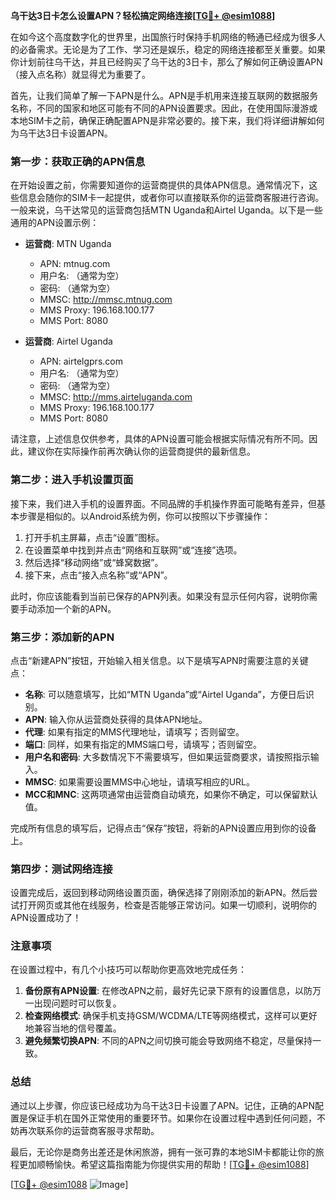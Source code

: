 **乌干达3日卡怎么设置APN？轻松搞定网络连接[[TG💪+ @esim1088](https://t.me/s/esim1088)]**

在如今这个高度数字化的世界里，出国旅行时保持手机网络的畅通已经成为很多人的必备需求。无论是为了工作、学习还是娱乐，稳定的网络连接都至关重要。如果你计划前往乌干达，并且已经购买了乌干达的3日卡，那么了解如何正确设置APN（接入点名称）就显得尤为重要了。

首先，让我们简单了解一下APN是什么。APN是手机用来连接互联网的数据服务名称，不同的国家和地区可能有不同的APN设置要求。因此，在使用国际漫游或本地SIM卡之前，确保正确配置APN是非常必要的。接下来，我们将详细讲解如何为乌干达3日卡设置APN。

### 第一步：获取正确的APN信息

在开始设置之前，你需要知道你的运营商提供的具体APN信息。通常情况下，这些信息会随你的SIM卡一起提供，或者你可以直接联系你的运营商客服进行咨询。一般来说，乌干达常见的运营商包括MTN Uganda和Airtel Uganda。以下是一些通用的APN设置示例：

- **运营商**: MTN Uganda  
  - APN: mtnug.com  
  - 用户名: （通常为空）  
  - 密码: （通常为空）  
  - MMSC: http://mmsc.mtnug.com  
  - MMS Proxy: 196.168.100.177  
  - MMS Port: 8080  

- **运营商**: Airtel Uganda  
  - APN: airtelgprs.com  
  - 用户名: （通常为空）  
  - 密码: （通常为空）  
  - MMSC: http://mms.airteluganda.com  
  - MMS Proxy: 196.168.100.177  
  - MMS Port: 8080  

请注意，上述信息仅供参考，具体的APN设置可能会根据实际情况有所不同。因此，建议你在实际操作前再次确认你的运营商提供的最新信息。

### 第二步：进入手机设置页面

接下来，我们进入手机的设置界面。不同品牌的手机操作界面可能略有差异，但基本步骤是相似的。以Android系统为例，你可以按照以下步骤操作：

1. 打开手机主屏幕，点击“设置”图标。
2. 在设置菜单中找到并点击“网络和互联网”或“连接”选项。
3. 然后选择“移动网络”或“蜂窝数据”。
4. 接下来，点击“接入点名称”或“APN”。

此时，你应该能看到当前已保存的APN列表。如果没有显示任何内容，说明你需要手动添加一个新的APN。

### 第三步：添加新的APN

点击“新建APN”按钮，开始输入相关信息。以下是填写APN时需要注意的关键点：

- **名称**: 可以随意填写，比如“MTN Uganda”或“Airtel Uganda”，方便日后识别。
- **APN**: 输入你从运营商处获得的具体APN地址。
- **代理**: 如果有指定的MMS代理地址，请填写；否则留空。
- **端口**: 同样，如果有指定的MMS端口号，请填写；否则留空。
- **用户名和密码**: 大多数情况下不需要填写，但如果运营商要求，请按照指示输入。
- **MMSC**: 如果需要设置MMS中心地址，请填写相应的URL。
- **MCC和MNC**: 这两项通常由运营商自动填充，如果你不确定，可以保留默认值。

完成所有信息的填写后，记得点击“保存”按钮，将新的APN设置应用到你的设备上。

### 第四步：测试网络连接

设置完成后，返回到移动网络设置页面，确保选择了刚刚添加的新APN。然后尝试打开网页或其他在线服务，检查是否能够正常访问。如果一切顺利，说明你的APN设置成功了！

### 注意事项

在设置过程中，有几个小技巧可以帮助你更高效地完成任务：

1. **备份原有APN设置**: 在修改APN之前，最好先记录下原有的设置信息，以防万一出现问题时可以恢复。
2. **检查网络模式**: 确保手机支持GSM/WCDMA/LTE等网络模式，这样可以更好地兼容当地的信号覆盖。
3. **避免频繁切换APN**: 不同的APN之间切换可能会导致网络不稳定，尽量保持一致。

### 总结

通过以上步骤，你应该已经成功为乌干达3日卡设置了APN。记住，正确的APN配置是保证手机在国外正常使用的重要环节。如果你在设置过程中遇到任何问题，不妨再次联系你的运营商客服寻求帮助。

最后，无论你是商务出差还是休闲旅游，拥有一张可靠的本地SIM卡都能让你的旅程更加顺畅愉快。希望这篇指南能为你提供实用的帮助！[[TG💪+ @esim1088](https://t.me/s/esim1088)]  

[[TG💪+ @esim1088](https://t.me/s/esim1088) ![Image](https://i.postimg.cc/4NQfJmqS/Snipaste-2025-05-13-00-14-12.png)]